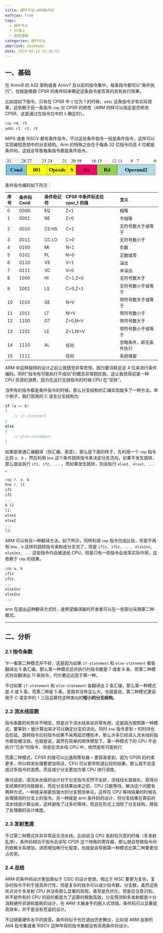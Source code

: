 ```yaml
---
title: 硬件平台-ARM条件码
mathjax: true
tags:
  - 硬件平台
  - S7课上
  - 直观理解
categories: 硬件平台
abbrlink: 1be60a6e
date: 2024-02-11 22:42:53
---
```


## 一、基础

在 Armv8 的 A32 架构或者 Armv7 及以前的指令集中，每条指令都可以“条件执行”，也就是根据 CPSR 的条件码来确定这条指令是否真的具有执行效果。

比如说如下指令，只有在 CPSR 中 `Z` 位为 1 的时候，`addz` 这条指令才有实际效果，这依赖于前一条指令 `cmp` 对 CPSR 的修改（ARM 同样可以指定是否修改 CPSR，这是通过在指令位中的 `S` 确定的）。

```asm
cmp r4, r5
addz r1, r2, r3
```

MIPS 或者 RISCV 都有条件指令，不过这些条件指令一般是条件指令，这样可以实现编程思想中的分支结构。Arm 的特殊之处在于每条 32 位指令的高 4 位都是条件码，这就会导致每条指令都是条件指令。

![屏幕截图 2022-05-22 165758.jpg](硬件平台-ARM条件码/150003_5d64c652d9-屏幕截图-2022-05-22-165758.jpg)

条件指令编码如下所示：

| 序号 | 条件码  Cond | 条件助记符 | CPSR 中条件标志位 cpsr_f 的值 | 含义                   |
| :--- | :----------- | :--------- | :---------------------------- | :--------------------- |
| 0    | 0000         | EQ         | Z=1                           | 相等                   |
| 1    | 0001         | NE         | Z=0                           | 不相等                 |
| 2    | 0010         | CS HS      | C=1                           | 无符号数大于或等于     |
| 3    | 0011         | CC LO      | C=0                           | 无符号数小于           |
| 4    | 0100         | MI         | N=1                           | 负数                   |
| 5    | 0101         | PL         | N=0                           | 正数或零               |
| 6    | 0110         | VS         | V=1                           | 溢出                   |
| 7    | 0111         | VC         | V=0                           | 未溢出                 |
| 8    | 1000         | HI         | C=1,Z=0                       | 无符号数大于           |
| 9    | 1001         | LS         | C=0,Z=1                       | 无符号数小于或等于     |
| 10   | 1010         | GE         | N=V                           | 带符号数大于或等于     |
| 11   | 1011         | LT         | N!=V                          | 带符号数小于           |
| 12   | 1100         | GT         | Z=0,N=V                       | 带符号数大于           |
| 13   | 1101         | LE         | Z=1,N!=V                      | 带符号数小于或等于     |
| 14   | 1110         | AL         | 任何                          | 忽略条件，即无条件执行 |
| 15   | 1111         |            | 任何                          | 系统保留               |

ARM 中这种独特的设计之前让我感觉非常奇怪，因为要消耗足足 4 位来进行条件编码，同时“指令有可能执行不成功”的概念非常困扰我，这让我觉得这是一种 CPU 资源的浪费，因为在运行无效指令的时候 CPU 在“空转”。

当所有的指令都是条件指令的时候，那么分支结构的汇编实现就多了一种方法，举个例子，我们常用的 C 语言分支结构为

```c
if (a == b)
{
	// if-statement
}
else
{
	// else-statement
}
```

如果是普通汇编翻译（伪汇编，表意），那么是下面的样子，先利用一个 `cmp` 指令比较 `a, b` ，然后利用 `bne` 这个条件跳转指令来决定分支流向，如果不发生跳转，那么就会执行 `if1, if2, ...` ，而如果发生跳转，则会执行 `else1, else2, ...` 。

```asm
cmp r, a, b
bne r, l1
if1
if2
...
b l2
l1:
else1
else2
...
l2:
```

ARM 可以有另一种翻译方法，如下所示，同样利用 `cmp` 指令完成比较，但是不再有 `bne, b` 这样的跳转指令来构成分支流了，而是 `if1z, if2z, ..., else1nz, else2nz, ...` 这些指令均会被送给 CPU，但是只有一些指令会发挥实际作用，这依赖于 `cmp` 的结果。

```asm
cmp a, b
if1z
if2z
...
else1nz
else2nz
...
```

arm 在提出这种翻译方式时，是希望编译器的开发者可以在一些部分采用第二种模式。

---



## 二、分析

### 2.1 指令条数

乍一看第二种模式并不好，这是因为如果 `if-statement` 和 `else-statement` 都各翻译出 5 条汇编，那么第一种模式总共执行的指令数是 7 或者 8 条，而第二种模式则会翻译出 11 条指令，代价要远远高于第一种。

不过如果 `if-statement` 和 `else-statement` 各翻译出 2 条汇编，那么第一种模式是 4 或 5 条，而第二种是 5 条，差距并没有这么大。也就是说，第二种模式更适用于 C 语言中的 `?` 三目运算符这种类似的**短小的分支结构**。

### 2.2 流水线层数

指令条数的优势并不明显，但是对于流水线来说非常有用，这是因为按照第一种模式，要等到 `r` 被计算出来才可以确定分支的流向，同时 `bne` 指令拿到 `r` 的时间也会后延，跳转指令后的指令如果不采用延迟槽技术，那么许多已经进入流水线的指令都会被注销，也就是说，虽然在简单的顺序模型下，第一种模式下的 CPU 不会执行“冗余”的指令，但是在流水线 CPU 中，依然是有可能执行

而第二种模式，CPSR 的值可以比通用寄存器 `r` 更容易拿到，因为 CPSR 的约束更多，所以转发处理要更加简洁，CPU 可以更早知道比较的结果，那么就不会造成过多指令的浪费。而且减少分支更加方便 CPU 进行调度。

换句话说，深流水水级的设计对于分支指令天然不友好，流线线长度越长，获得分支结果的时间就越长，而在分支结果出来之前，CPU 只能等待。解决这个问题有两种方式，一种是采用更加强大的分支预测单元，这样在 CPU 等待结果的时候先处理猜测的分支上的指令。另一种就是 arm 条件码的设计，将分支结果在靠前的流水线就计算出来，这样避免了过多的等待，而且在形式上消除了分支结构，降低了处理器的设计难度。

### 2.3 发射宽度

不过第二种模式并非非常适合流水线，比如说当 CPU 发射较为宽的时候（多发射乱序），条件码相当于指令会读写 CPSR 这个特殊的寄存器，那么就会导致指令间的依赖关系增加，进而增加串行化程度，也就是会导致第一种模式比第二种要更加占优势。

### 2.4 总结

ARM 的条件码设计更加类似于 CISC 的设计思想，相比于 RISC 要更为复杂，复杂的指令不利于提高并行性，但是复杂的指令可以减少指令数，分支数。虽然这些优点对于多发射 CPU 并没有那么显著的改观，甚至是负优化。但是应当意识到，并不是所有的 CPU 的目的都是为了运算的极致高效，分支预测和多发射都是十分消耗硬件资源和能耗的设计，在 ARM 大展身手的嵌入式领域，条件码可以显著提高效率，并不是没有荒诞的设计。

不过随着硬件水平的提高，条件码似乎也在退出历史舞台，比如说 ARM 自家的 A64 指令集或者 RISCV 这种年轻的指令集都没有采用条件码设计。
